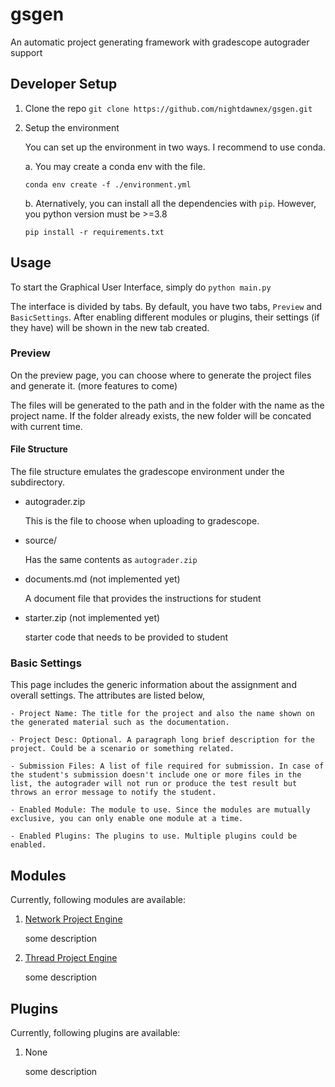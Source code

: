 # gsgen
An automatic project generating framework with gradescope autograder support
 
## Developer Setup

1. Clone the repo
    `git clone https://github.com/nightdawnex/gsgen.git`
2. Setup the environment

    You can set up the environment in two ways. I recommend to use conda.

    a. You may create a conda env with the file.
    ```
    conda env create -f ./environment.yml
    ```
    
    b. Aternatively, you can install all the dependencies with `pip`. However, you python version must be >=3.8

    ```
    pip install -r requirements.txt
    ```

## Usage
    
To start the Graphical User Interface, simply do ```python main.py```

The interface is divided by tabs. By default, you have two tabs, `Preview` and `BasicSettings`. After enabling different modules or plugins, their settings (if they have) will be shown in the new tab created. 

### Preview 
On the preview page, you can choose where to generate the project files and generate it. (more features to come)

The files will be generated to the path and in the folder with the name as the project name. If the folder already exists, the new folder will be concated with current time. 

#### File Structure
The file structure emulates the gradescope environment under the subdirectory. 
- autograder.zip
    
    This is the file to choose when uploading to gradescope.

- source/

    Has the same contents as `autograder.zip`

- documents.md (not implemented yet)

    A document file that provides the instructions for student

- starter.zip (not implemented yet)

    starter code that needs to be provided to student
### Basic Settings
This page includes the generic information about the assignment and overall settings. The attributes are listed below,

    - Project Name: The title for the project and also the name shown on the generated material such as the documentation.

    - Project Desc: Optional. A paragraph long brief description for the project. Could be a scenario or something related.

    - Submission Files: A list of file required for submission. In case of the student's submission doesn't include one or more files in the list, the autograder will not run or produce the test result but throws an error message to notify the student.

    - Enabled Module: The module to use. Since the modules are mutually exclusive, you can only enable one module at a time.

    - Enabled Plugins: The plugins to use. Multiple plugins could be enabled.

## Modules
Currently, following modules are available:
1. [Network Project Engine]()
    
    some description

2. [Thread Project Engine]()

    some description

## Plugins
Currently, following plugins are available:
1. None

    some description
